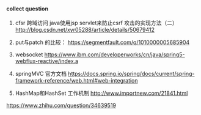 #### collect question

1. cfsr 跨域访问
java使用jsp servlet来防止csrf 攻击的实现方法（二）
http://blog.csdn.net/xyr05288/article/details/50679412

2. put与patch 的比较：
https://segmentfault.com/q/1010000005685904

3. websocket
https://www.ibm.com/developerworks/cn/java/spring5-webflux-reactive/index.a

4. springMVC 官方文档
https://docs.spring.io/spring/docs/current/spring-framework-reference/web.html#web-integration

5. HashMap和HashSet 工作机制
http://www.importnew.com/21841.html

https://www.zhihu.com/question/34639519